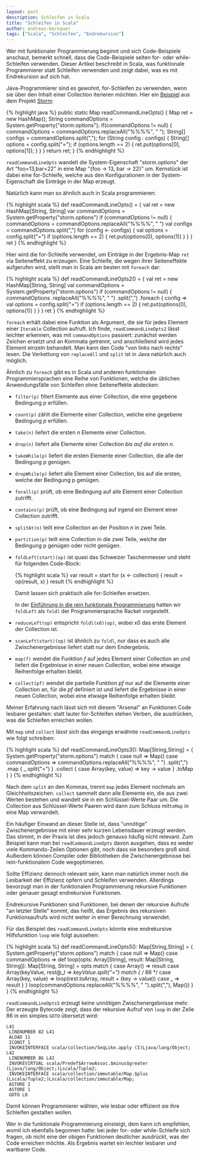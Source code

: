 ```yaml
---
layout: post
description: Schleifen in Scala
title: "Schleifen in Scala"
author: andreas-bernauer
tags: ["Scala", "Schleifen", "Endrekursion"]
---
```


Wer mit funktionaler Programmierung beginnt und sich Code-Beispiele
anschaut, bemerkt schnell, dass die Code-Beispiele 
selten for- oder while-Schleifen verwenden.  Dieser Artikel
beschreibt in Scala, was funktionale Programmierer statt Schleifen
verwenden und zeigt dabei, was es mit Endrekursion auf sich hat.

<!-- more start -->

Java-Programmierer sind es gewohnt, for-Schleifen zu verwenden, wenn
sie über den Inhalt einer Collection iterieren möchten.   Hier ein
[Beispiel](https://github.com/nathanmarz/storm/blob/85895c84ed28eb75ec6e5f7997cda74ce1bed61f/storm-core/src/jvm/backtype/storm/utils/Utils.java#L140)
aus dem Projekt [Storm](http://storm-project.net):

{% highlight java %}
    public static Map readCommandLineOpts() {
        Map ret = new HashMap();
        String commandOptions = System.getProperty("storm.options");
        if(commandOptions != null) {
            commandOptions = commandOptions.replaceAll("%%%%", " ");
            String[] configs = commandOptions.split(",");
            for (String config : configs) {
                String[] options = config.split("=");
                if (options.length == 2) {
                    ret.put(options[0], options[1]);
                }
            }
        }
        return ret;
    }
{% endhighlight %}

`readCommandLineOpts` wandelt die System-Eigenschaft "storm.options"
der Art "foo=13,bar=22" in eine Map "{foo -> 13, bar -> 22}" um.
Kernstück ist dabei eine for-Schleife, welche aus den Konfigurationen
in der System-Eigenschaft die Einträge in der Map erzeugt.

Natürlich kann man so ähnlich auch in Scala programmieren:

{% highlight scala %}
  def readCommandLineOpts() = {
    val ret = new HashMap[String, String]
    var commandOptions = System.getProperty("storm.options")
    if (commandOptions != null) {
      commandOptions = commandOptions.replaceAll("%%%%", " ")
      val configs = commandOptions.split(",")
      for (config <- configs) {
        val options = config.split("=")
        if (options.length == 2) {
          ret.put(options(0), options(1))
        }
      }
    }
    ret
  }
{% endhighlight %}

Hier wird die for-Schleife verwendet, um Einträge in der
Ergebnis-Map `ret` via Seiteneffekt zu erzeugen.  Eine Schleife, die
wegen ihrer Seiteneffekte aufgerufen wird, stellt man in Scala am
besten mit `foreach` dar:

{% highlight scala %}
  def readCommandLineOpts2() = {
    val ret = new HashMap[String, String]
    val commandOptions = System.getProperty("storm.options")
    if (commandOptions != null) {
      commandOptions
        .replaceAll("%%%%", " ")
        .split(",")
        .foreach { config =>
          val options = config.split("=")
          if (options.length == 2) {
            ret.put(options(0), options(1))
          } 
      }
    }
    ret
  }
{% endhighlight %}

`foreach` erhält dabei eine Funktion als Argument, die sie für jedes
Element einer `Iterable` Collection aufruft.  Ich finde,
`readCommandLineOpts2` lässt leichter erkennen, was mit
`commandOptions` passiert: zunächst werden Zeichen ersetzt und an
Kommata getrennt, und anschließend wird jedes Element einzeln
behandelt.  Man kann den Code "von links nach rechts" lesen.  Die
Verkettung von `replaceAll` und `split` ist in Java natürlich auch
möglich.

Ähnlich zu `foreach` gibt es in Scala und anderen funktionalen
Programmiersprachen eine Reihe von Funktionen, welche die üblichen
Anwendungsfälle von Schleifen ohne Seiteneffekte abdecken:

* `filter(p)` filtert Elemente aus einer Collection, die eine gegebene
  Bedingung *p* erfüllen.
* `count(p)` zählt die Elemente einer Collection, welche eine gegebene
  Bedingung *p* erfüllen.
* `take(n)` liefert die ersten *n* Elemente einer Collection.
* `drop(n)` liefert alle Elemente einer Collection *bis auf die ersten n*.
* `takeWhile(p)` liefert die ersten Elemente einer Collection, die
  alle der Bedingung p genügen.
* `dropWhile(p)` liefert alle Element einer Collection, bis auf die
  ersten, welche der Bedingung p genügen.
* `forall(p)` prüft, ob eine Bedingung auf alle Element einer
  Collection zutrifft.
* `contains(p)` prüft, ob eine Bedingung auf irgend ein Element einer
  Collection zutrifft.
* `splitAt(n)` teilt eine Collection an der Position *n* in zwei
  Teile.
* `partition(p)` teilt eine Collection in die zwei Teile, welche der
  Bedingung p genügen oder nicht genügen.
* `foldLeft(start)(op)` ist quasi das Schweizer Taschenmesser und
  steht für folgenden Code-Block:

    {% highlight scala %}
       var result = start
       for (x <- collection) {
           result = op(result, x)
       }
       result
    {% endhighlight %}

   Damit lassen sich praktisch alle for-Schleifen ersetzen.

   In der [Einführung in die rein funktionale
    Programmierung](http://funktionale-programmierung.de/2013/04/10/rein-funktional-2.html)
   hatten wir `foldLeft` als `foldl` der Programmiersprache Racket vorgestellt.

* `reduceLeft(op)` entspricht `foldl(x0)(op)`, wobei x0 das erste
  Element der Collection ist.
* `scanLeft(start)(op)` ist ähnlich zu `foldl`, nur dass es auch alle
  Zwischenergebnisse liefert statt nur dem Endergebnis.
* `map(f)` wendet die Funktion *f* auf jedes Element einer Collection
  an und liefert die Ergebnisse in einer neuen Collection, wobei eine
  etwaige Reihenfolge erhalten bleibt. 
* `collect(pf)` wendet die partielle Funktion *pf* nur auf die
  Elemente einer Collection an, für die *pf* definiert ist und liefert
  die Ergebnisse in einer neuen Collection, wobei eine etwaige
  Reihenfolge erhalten bleibt.


Meiner Erfahrung nach lässt sich mit diesem "Arsenal" an Funktionen
Code lesbarer gestalten: statt lauter for-Schleifen stehen Verben, die
ausdrücken, was die Schleifen erreichen wollen.

Mit `map` und `collect` lässt sich das eingangs erwähnte
`readCommandLineOpts` wie folgt schreiben:

{% highlight scala %}
  def readCommandLineOpts3(): Map[String,String] = {
    System.getProperty("storm.options") match {
      case null => Map()
      case commandOptions =>
        commandOptions.replaceAll("%%%%", " ")
        .split(",")
        .map { _.split("=") }
        .collect { case Array(key, value) => key -> value }
        .toMap
    }
  }
{% endhighlight %}

Nach dem `split` an den Kommas, trennt `map` jedes Element nochmals am
Gleichheitszeichen. `collect` sammelt dann alle Elemente ein, die aus
zwei Werten bestehen und wandelt sie in ein Schlüssel-Werte Paar um.
Die Collection aus Schlüssel-Werte Paaren wird dann zum Schluss
mit`toMap` in eine Map verwandelt.

Ein häufiger Einwand an dieser Stelle ist, dass "unnötige"
Zwischenergebnisse mit einer sehr kurzen Lebensdauer erzeugt werden.
Das stimmt, in der Praxis ist dies jedoch genauso häufig nicht
relevant.  Zum Beispiel kann man bei `readCommandLineOpts` davon
ausgehen, dass es weder viele Kommando-Zeilen Optionen gibt, noch dass
sie besonders groß sind.  Außerdem können Compiler oder Bibliotheken
die Zwischenergebnisse bei rein-funktionalem Code wegoptimieren.

Sollte Effizienz dennoch relevant sein, kann man natürlich immer noch
die Lesbarkeit der Effizienz opfern und Schleifen verwenden.
Allerdings bevorzugt man in der funktionalen Programmierung rekursive
Funktionen oder genauer gesagt endrekursive Funktionen.

Endrekursive Funktionen sind Funktionen, bei denen der rekursive
Aufrufe "an letzter Stelle" kommt, das heißt, das Ergebnis des
rekursiven Funktionsaufrufs wird nicht weiter in einer Berechnung
verwendet.

Für das Beispiel des `readCommandLineOpts` könnte eine endrekursive
Hilfsfunktion `loop` wie folgt aussehen:

{% highlight scala %}
  def readCommandLineOpts5(): Map[String,String] = {
    System.getProperty("storm.options") match {
      case null => Map()
      case commandOptions =>
        def loop(opts: Array[String], result: Map[String, String]): Map[String, String] =
          opts match {
            case Array() => result
            case Array(keyValue, rest@_*) => keyValue.split("=") match {
   /* 86 */   case Array(key, value) => loop(rest.toArray, result + (key -> value))
              case _ => result
            }
          }
        loop(commandOptions.replaceAll("%%%%", " ").split(","), Map())
    }
  }
{% endhighlight %}

`readCommandLineOpts5` erzeugt keine unnötigen Zwischenergebnisse
mehr.  Der erzeugte Bytecode zeigt, dass der rekursive Aufruf von
`loop` in der Zeile 86 in ein simples `GOTO` übersetzt wird:

    L41
     LINENUMBER 82 L41
     ALOAD 11
     ICONST_1
     INVOKEINTERFACE scala/collection/SeqLike.apply (I)Ljava/lang/Object;
    L42
     LINENUMBER 86 L42
     INVOKEVIRTUAL scala/Predef$ArrowAssoc.$minus$greater (Ljava/lang/Object;)Lscala/Tuple2;
     INVOKEINTERFACE scala/collection/immutable/Map.$plus (Lscala/Tuple2;)Lscala/collection/immutable/Map;
     ASTORE 2
     ASTORE 1
     GOTO L0

Damit können Programmierer wählen, wie lesbar oder effizient sie ihre
Schleifen gestalten wollen.  

Wer in die funktionale Programmierung einsteigt, dem kann ich
empfehlen, womit ich ebenfalls begonnen hatte: bei jeder for- oder
while-Schleife sich fragen, ob nicht eine der obigen Funktionen
deutlicher ausdrückt, was der Code erreichen möchte.  Als Ergebnis
wartet ein leichter lesbarer und wartbarer Code.


